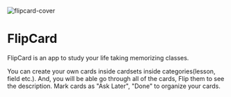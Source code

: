 ![flipcard-cover](https://github.com/codeoguz/flipcard/assets/89513831/c48265f0-acc9-48b3-8208-5edcad00a372)

# FlipCard

FlipCard is an app to study your life taking memorizing classes.

You can create your own cards inside cardsets inside categories(lesson, field etc.).
And, you will be able go through all of the cards, Flip them to see the description.
Mark cards as "Ask Later", "Done" to organize your cards.
